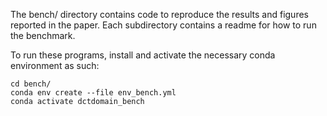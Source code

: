The bench/ directory contains code to reproduce the results and figures reported in the paper. Each subdirectory contains a readme for how to run the benchmark.

To run these programs, install and activate the necessary conda environment as such:

```
cd bench/
conda env create --file env_bench.yml
conda activate dctdomain_bench
```
